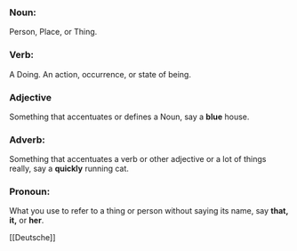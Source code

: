 ### Noun:
Person, Place, or Thing.

### Verb:
A Doing. An action, occurrence, or state of being.

### Adjective
Something that accentuates or defines a Noun, say a **blue** house.

### Adverb:
Something that accentuates a verb or other adjective or a lot of things really, say a **quickly** running cat.

### Pronoun:
What you use to refer to a thing or person without saying its name, say **that, it,** or **her**.



[[Deutsche]]